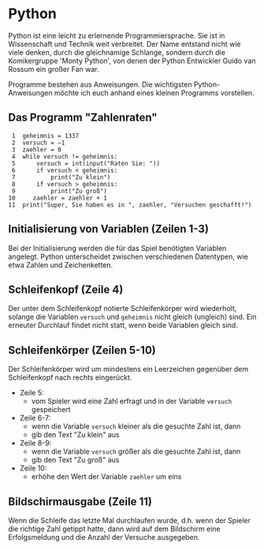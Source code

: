# Python
Python ist eine leicht zu erlernende Programmiersprache.
Sie ist in Wissenschaft und Technik weit verbreitet.
Der Name entstand nicht wie viele denken,
durch die gleichnamige Schlange,
sondern durch die Komikergruppe 'Monty Python',
von denen der Python Entwickler Guido van Rossum ein großer Fan war.

Programme bestehen aus Anweisungen.
Die wichtigsten Python-Anweisungen möchte ich euch anhand eines kleinen Programms vorstellen.

## Das Programm "Zahlenraten"
```
 1  geheimnis = 1337
 2  versuch = −1
 3  zaehler = 0
 4  while versuch != geheimnis:
 5      versuch = int(input("Raten Sie: "))
 6      if versuch < geheimnis:
 7          print("Zu klein")
 8      if versuch > geheimnis:
 9          print("Zu groß")
10     zaehler = zaehler + 1
11  print("Super, Sie haben es in ", zaehler, "Versuchen geschafft!")
```

## Initialisierung von Variablen (Zeilen 1-3)
Bei der Initialisierung werden die für das Spiel benötigten Variablen angelegt.
Python unterscheidet zwischen verschiedenen Datentypen, wie etwa Zahlen und Zeichenketten.

## Schleifenkopf (Zeile 4)
Der unter dem Schleifenkopf notierte Schleifenkörper wird wiederholt,
solange die Variablen `versuch` und `geheimnis` nicht gleich (ungleich) sind.
Ein erneuter Durchlauf findet nicht statt,
wenn beide Variablen gleich sind.

## Schleifenkörper (Zeilen 5-10)
Der Schleifenkörper wird um mindestens ein Leerzeichen gegenüber dem Schleifenkopf nach rechts eingerückt.
- Zeile 5:
  - vom Spieler wird eine Zahl erfragt und in der Variable `versuch` gespeichert
- Zeile 6-7:
  - wenn die Variable `versuch` kleiner als die gesuchte Zahl ist, dann
  - gib den Text "Zu klein" aus
- Zeile 8-9:
  - wenn die Variable `versuch` größer als die gesuchte Zahl ist, dann
  - gib den Text "Zu groß" aus
- Zeile 10:
  - erhöhe den Wert der Variable `zaehler` um eins

## Bildschirmausgabe (Zeile 11)
Wenn die Schleife das letzte Mal durchlaufen wurde,
d.h. wenn der Spieler die richtige Zahl getippt hatte,
dann wird auf dem Bildschirm eine Erfolgsmeldung und die Anzahl der Versuche ausgegeben.
